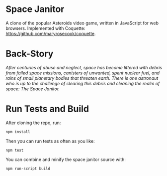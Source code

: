 Space Janitor
=============

A clone of the popular Asteroids video game, written in JavaScript for
web browsers. Implemented with Coquette: https://github.com/maryrosecook/coquette.

Back-Story
==========

_After centuries of abuse and neglect, space has become littered with debris from failed space missions, canisters of unwanted, spent nuclear fuel, and rains of small planetary bodies that threaten earth. There is one astronaut who is up to the challenge of clearing this debris and cleaning the realm of space: The Space Janitor._

Run Tests and Build
===================

After cloning the repo, run:

```
npm install
```

Then you can run tests as often as you like:

```
npm test
```

You can combine and minify the space janitor source with:

```
npm run-script build
```
